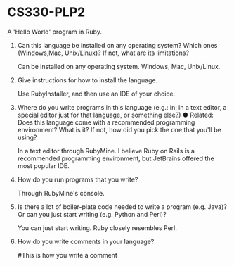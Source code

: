# CS330-PLP2
A 'Hello World' program in Ruby.
1. Can this language be installed on any operating system? Which ones (Windows,Mac, Unix/Linux)? If not, what are its limitations?
    
    Can be installed on any operating system. Windows, Mac, Unix/Linux.

2. Give instructions for how to install the language.
  
    Use RubyInstaller, and then use an IDE of your choice.
  
3. Where do you write programs in this language (e.g.: in: in a text editor, a special editor just for that language, or something else?)
● Related: Does this language come with a recommended programming
environment? What is it? If not, how did you pick the one that you'll be using?
    
    In a text editor through RubyMine. I believe Ruby on Rails is a recommended programming environment,
    but JetBrains offered the most popular IDE.

4. How do you run programs that you write?

    Through RubyMine's console.
    
5. Is there a lot of boiler-plate code needed to write a program (e.g. Java)? Or can you just start writing (e.g. Python and Perl)?
    
    You can just start writing. Ruby closely resembles Perl.

6. How do you write comments in your language?

    #This is how you write a comment

